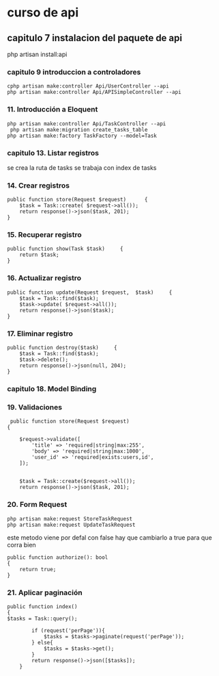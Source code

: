 # curso de api

## capitulo 7 instalacion del paquete de api

php artisan install:api

### capitulo 9 introduccion a controladores

    cphp artisan make:controller Api/UserController --api
    php artisan make:controller Api/APISimpleController --api

### 11. Introducción a Eloquent

    php artisan make:controller Api/TaskController --api
     php artisan make:migration create_tasks_table
    php artisan make:factory TaskFactory --model=Task

### capitulo 13. Listar registros
 se crea la ruta de tasks
 se trabaja con index de tasks

### 14. Crear registros

    public function store(Request $request)      {
        $task = Task::create( $request->all());
        return response()->json($task, 201);
    }



###  15. Recuperar registro

    public function show(Task $task)     {
        return $task; 
    }
 
### 16. Actualizar registro

    public function update(Request $request,  $task)     {
        $task = Task::find($task);
        $task->update( $request->all());
        return response()->json($task);
    }

### 17. Eliminar registro

    public function destroy($task)     {
        $task = Task::find($task);
        $task->delete();
        return response()->json(null, 204);
    }


###  capitulo 18. Model Binding


### 19. Validaciones

     public function store(Request $request)
    {

        $request->validate([
            'title' => 'required|string|max:255',
            'body' => 'required|string|max:1000',
            'user_id' => 'required|exists:users,id',
        ]);


        $task = Task::create($request->all());
        return response()->json($task, 201);




### 20. Form Request

    php artisan make:request StoreTaskRequest  
    php artisan make:request UpdateTaskRequest

este metodo viene por defal con false hay que cambiarlo a true para que corra bien

    public function authorize(): bool
    {
        return true;
    }



### 21. Aplicar paginación

    public function index()
    {
    $tasks = Task::query();
    
            if (request('perPage')){
                $tasks = $tasks->paginate(request('perPage'));
            } else{
                $tasks = $tasks->get();
            }
            return response()->json([$tasks]);
        }

























































































